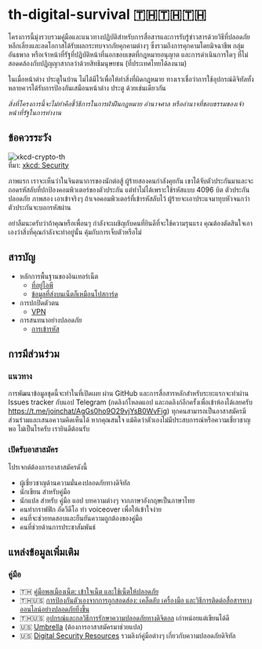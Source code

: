 # th-digital-survival 🇹🇭🇹🇭🇹🇭

โครงการนี้มุ่งรวบรวมคู่มือและแนวทางปฏิบัติสำหรับการสื่อสารและการรับรู้ข่าวสารด้วยวิธีที่ปลอดภัย หลีกเลี่ยงและลดโอกาสได้รับผลกระทบจากภัยคุกคามต่างๆ ซึ่งรวมถึงการคุกคามโดยมิจฉาชีพ กลุ่มอันธพาล หรือเจ้าหน้าที่รัฐที่ปฏิบัติหน้าที่นอกขอบเขตที่กฎหมายอนุญาต และการดำเนินการใดๆ ที่ไม่สอดคล้องกับปฏิญญาสากลว่าด้วยสิทธิมนุษยชน (ที่ประเทศไทยได้ลงนาม)

ในเมื่อหน้าต่าง ประตูในบ้าน ไม่ได้มีไว้เพื่อให้ทำสิ่งที่ผิดกฎหมาย ทางเราเชื่อว่าการใช้อุปกรณ์ดิจิทัลทั้งหลายควรได้รับการป้องกันเสมือนหน้าต่าง ประตู ด้วยเช่นเดียวกัน

*สิ่งที่โครงการนี้จะไม่ทำคือชี้วิธีการในการฝ่าฝืนกฎหมาย อำนาจศาล หรืออำนาจที่ชอบธรรมของเจ้าหน้าที่รัฐในการทำงาน*

## ข้อควรระวัง

![xkcd-crypto-th](https://user-images.githubusercontent.com/3682634/75450354-39a5df00-59a1-11ea-8c72-59ec66ec6133.png)\
ที่มา: [xkcd: Security](https://www.xkcd.com/538/)

ภาพแรก เราจะเห็นว่าในจินตนาการของนักต่อสู้ ผู้ร้ายสองคนกำลังคุยกัน เขาได้จับตัวประกันมาและจะถอดรหัสลับที่ปกป้องคอมพิวเตอร์ของตัวประกัน แต่ทำไม่ได้เพราะใช้รหัสแบบ 4096 บิต ตัวประกันปลอดภัย ภาพสอง เอาเข้าจริงๆ ถ้าเจอคอมพิวเตอร์ที่เข้ารหัสลับไว้ ผู้ร้ายจะเอาประแจมาทุบหัวจนกว่าตัวประกันจะบอกรหัสผ่าน

อย่าลืมนะครับว่าถ้าคุณหรือเพื่อนๆ กำลังจะเผชิญกับคนที่ยินดีที่จะใช้ความรุนแรง คุณต้องตัดสินใจเอาเองว่าสิ่งที่คุณกำลังจะทำอยู่นั้น คุ้มกับการเจ็บตัวหรือไม่

## สารบัญ
* หลักการพื้นฐานของอินเทอร์เน็ต
    * [ที่อยู่ไอพี](internet-principles/ip-address.md)
    * [ข้อมูลที่ส่งบนเน็ตก็เหมือนโปสการ์ด](internet-principles/internet-are-postcards.md)
* การปกปิดตัวตน
    * [VPN](anonymity/vpn.md)
* การสนทนาอย่างปลอดภัย
    * [การเข้ารหัส](secure-messaging/encryption.md)

## การมีส่วนร่วม

### แนวทาง

การพัฒนาข้อมูลชุดนี้จะทำในที่เปิดเผย ผ่าน GitHub และการสื่อสารหลักสำหรับระยะแรกจะทำผ่าน Issues tracker กับแอป Telegram (กดลิงก์โหลดแอป และกดลิงก์อีกครั้งเพื่อเข้าห้องได้เลยครับ https://t.me/joinchat/AgGs0ho9O29vjYsB0WvFig) ทุกคนสามารถเป็นอาสาสมัครมีส่วนร่วมและเสนอความคิดเห็นได้ หากคุณสนใจ แม้คิดว่าตัวเองไม่มีประสบการณ์หรือความเชี่ยวชาญพอ ไม่เป็นไรครับ เรายินดีต้อนรับ

### เปิดรับอาสาสมัคร

โปรเจกต์ต้องการอาสาสมัครดังนี้

* ผู้เชี่ยวชาญด้านความมั่นคงปลอดภัยทางดิจิทัล
* นักเขียน สำหรับคู่มือ
* นักแปล สำหรับ คู่มือ แอป บทความต่างๆ จากภาษาอังกฤษเป็นภาษาไทย
* คนทำกราฟฟิก อัดวีดีโอ ทำ voiceover เพื่อให้เข้าใจง่าย
* คนที่จะช่วยทดสอบและยืนยันความถูกต้องของคู่มือ
* คนที่ช่วยด้านการประชาสัมพันธ์

## แหล่งข้อมูลเพิ่มเติม

### คู่มือ
* 🇹🇭 [คู่มือพลเมืองเน็ต: เข้าใจเน็ต และใช้เน็ตให้ปลอดภัย](https://thainetizen.org/docs/netizen-handbook-safe-internet/)
* 🇹🇭🇺🇸 [การป้องกันตัวเองจากการถูกสอดส่อง: เคล็ดลับ เครื่องมือ และวิธีการติดต่อสื่อสารทางออนไลน์อย่างปลอดภัยยิ่งขึ้น](https://ssd.eff.org/th)
* 🇹🇭🇺🇸 [อุปกรณ์และกลวิธีการรักษาความปลอดภัยทางดิจิตอล](https://securityinabox.org/th/) เก่าหน่อยแต่เขียนได้ดี
* 🇺🇸 [Umbrella](https://secfirst.org/umbrella/) (ต้องการอาสาสมัครมาช่วยแปล)
* 🇺🇸 [Digital Security Resources](https://www.frontlinedefenders.org/en/digital-security-resources) รวมลิงก์คู่มือต่างๆ เกี่ยวกับความปลอดภัยดิจิทัล
